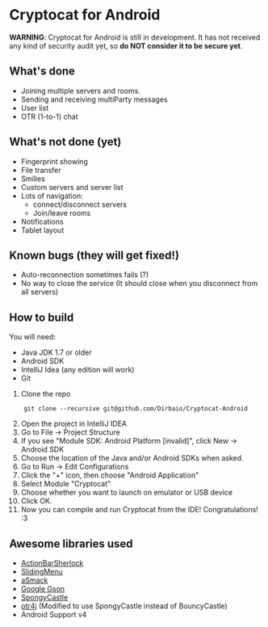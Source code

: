 Cryptocat for Android
=================

**WARNING**: Cryptocat for Android is still in development. It has not received any kind of security audit yet, so **do NOT consider it to be secure yet**.

What's done
---

* Joining multiple servers and rooms.
* Sending and receiving multiParty messages 
* User list
* OTR (1-to-1) chat

What's not done (yet)
---

* Fingerprint showing
* File transfer
* Smilies
* Custom servers and server list
* Lots of navigation: 
   * connect/disconnect servers
   * Join/leave rooms
* Notifications
* Tablet layout

Known bugs (they will get fixed!)
---
* Auto-reconnection sometimes fails (?)
* No way to close the service (It should close when you disconnect from all servers)

How to build
---

You will need: 
* Java JDK 1.7 or older
* Android SDK
* IntelliJ Idea (any edition will work)
* Git

1. Clone the repo

```
    git clone --recursive git@github.com/Dirbaio/Cryptocat-Android
```

2. Open the project in IntelliJ IDEA
3. Go to File -> Project Structure
4. If you see "Module SDK: Android Platform [invalid]", click New -> Android SDK
5. Choose the location of the Java and/or Android SDKs when asked.
6. Go to Run -> Edit Configurations
7. Click the "+" icon, then choose "Android Application"
8. Select Module "Cryptocat"
9. Choose whether you want to launch on emulator or USB device
10. Click OK.
11. Now you can compile and run Cryptocat from the IDE! Congratulations! :3

Awesome libraries used
---
* [ActionBarSherlock](http://actionbarsherlock.com)
* [SlidingMenu](https://github.com/jfeinstein10/SlidingMenu)
* [aSmack](https://github.com/flowdalic/asmack)
* [Google Gson](https://code.google.com/p/google-gson/)
* [SpongyCastle](http://rtyley.github.io/spongycastle/)
* [otr4j](https://code.google.com/p/otr4j/) (Modified to use SpongyCastle instead of BouncyCastle)
* Android Support v4

